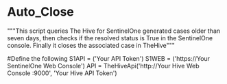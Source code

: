 # Auto_Close

"""This script queries The Hive for SentinelOne generated cases older than seven days,
then checks if the resolved status is True in the SentinelOne console. Finally it closes
the associated case in TheHive"""

#Define the following
S1API = ('Your API Token')
S1WEB = ('https://Your SentinelOne Web Console')
API = TheHiveApi('http://Your Hive Web Console :9000', 'Your Hive API Token')
